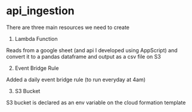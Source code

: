 # api_ingestion

There are three main resources we need to create


1. Lambda Function

Reads from a google sheet (and api I developed using AppScript) and convert it to a pandas dataframe and output as a csv file on S3

2. Event Bridge Rule

Added a daily event bridge rule (to run everyday at 4am)

3. S3 Bucket

S3 bucket is declared as an env variable on the cloud formation template
